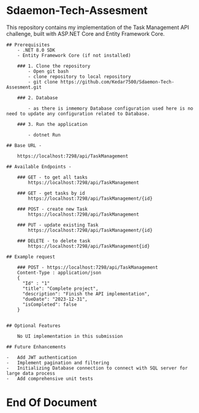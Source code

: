 # Sdaemon-Tech-Assesment
  This repository contains my implementation of the Task Management API challenge, built with ASP.NET Core and Entity Framework Core.
  
	## Prerequisites
		- .NET 8.0 SDK
		- Entity Framework Core (if not installed)

		### 1. Clone the repository
			- Open git bash
			- clone repository to local repository
			- git clone https://github.com/Kedar7500/Sdaemon-Tech-Assesment.git 
			
		### 2. Database

			- as there is inmemory Database configuration used here is no need to update any configuration related to Database.

		### 3. Run the application 

			- dotnet Run
		
	## Base URL - 
		
		https://localhost:7298/api/TaskManagement
		
	## Available Endpoints - 
	
		### GET - to get all tasks
			https://localhost:7298/api/TaskManagement 
			
		### GET - get tasks by id 
			https://localhost:7298/api/TaskManagement/{id}
			
		### POST - create new Task
			https://localhost:7298/api/TaskManagement
			
		### PUT - update existing Task
			https://localhost:7298/api/TaskManagement/{id}
			
		### DELETE - to delete task 
			https://localhost:7298/api/TaskManagement{id}
			
	## Example request 
	
		### POST - https://localhost:7298/api/TaskManagement
		Content-Type : application/json
		{
		  "Id" : "1"
		  "title": "Complete project",
		  "description": "Finish the API implementation",
		  "dueDate": "2023-12-31",
		  "isCompleted": false
		}
		
		
	## Optional Features 
	
		No UI implementation in this submission
		
	## Future Enhancements
	
	-	Add JWT authentication
	-	Implement pagination and filtering
	-	Initializing Database connection to connect with SQL server for large data process
	-	Add comprehensive unit tests
	
# End Of Document

	


